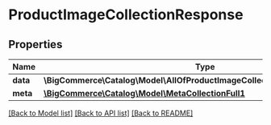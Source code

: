 # ProductImageCollectionResponse

## Properties
Name | Type | Description | Notes
------------ | ------------- | ------------- | -------------
**data** | **\BigCommerce\Catalog\Model\AllOfProductImageCollectionResponseDataItems[]** |  | [optional] 
**meta** | [**\BigCommerce\Catalog\Model\MetaCollectionFull1**](MetaCollectionFull1.md) |  | [optional] 

[[Back to Model list]](../../README.md#documentation-for-models) [[Back to API list]](../../README.md#documentation-for-api-endpoints) [[Back to README]](../../README.md)

